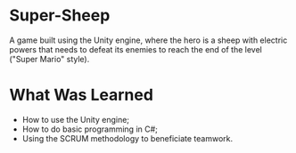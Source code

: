 # Super-Sheep

A game built using the Unity engine, where the hero is a sheep with electric powers that needs to defeat its enemies to reach the end of the level ("Super Mario" style).

# What Was Learned

* How to use the Unity engine;
* How to do basic programming in C#;
* Using the SCRUM methodology to beneficiate teamwork.
